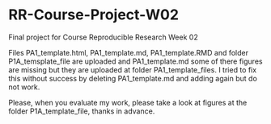 # RR-Course-Project-W02
Final project for Course Reproducible Research Week 02

Files PA1_template.html, PA1_template.md, PA1_template.RMD and folder P1A_temsplate_file are uploaded and PA1_template.md some of there figures are missing but they are uploaded at folder PA1_template_files. I tried to fix this without success by deleting PA1_template.md and adding again but do not work.

Please, when you evaluate my work, please take a look at figures at the folder P1A_template_file, thanks in advance.



